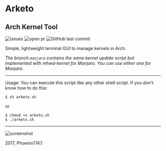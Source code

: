 # Arketo
## Arch Kernel Tool
![issues](https://img.shields.io/github/issues/Phoenix1747/arketo.svg?style=flat-square) ![open pr](https://img.shields.io/github/issues-pr-raw/phoenix1747/arketo.svg?style=flat-square) ![GitHub last commit](https://img.shields.io/github/last-commit/phoenix1747/arketo.svg?style=flat-square)

Simple, lightweight terminal GUI to manage kernels in Arch.

_The branch ```manjaro``` contains the same kernel update script but implemented with mhwd-kernel for Manjaro. You can use either one for Manjaro._

---

Usage: You can execute this script like any other shell script. If you don't know how to do this:

```
$ sh arketo.sh
```
or 
```
$ chmod +x arketo.sh
$ ./arketo.sh
```

---

![screenshot](https://phoenix1747.github.io/host/arketo.png)

2017, Phoenix1747.
